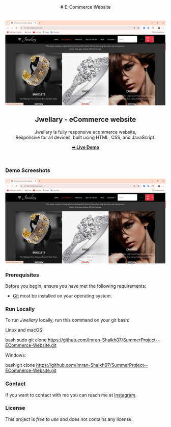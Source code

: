 <div align="center">
# E-Commerce Website 
</div>
<br></br>
<div align="center">
  
  <img src="./Images/Demo-Page.png" />

  <h2 align="center">Jwellary - eCommerce website</h2>

  Jwellary is fully responsive ecommerce website, <br />Responsive for all devices, built using HTML, CSS, and JavaScript.

  <a href="https://imran-shaikh07.github.io/SummerProject--ECommerce-Website/"><strong>➥ Live Demo</strong></a>

</div>

<br />

### Demo Screeshots

![Jwellary Desktop Demo](./Images/Demo-Page.png "Desktop Demo")

### Prerequisites

Before you begin, ensure you have met the following requirements:

* [Git](https://git-scm.com/downloads "Download Git") must be installed on your operating system.

### Run Locally

To run *Jwellary* locally, run this command on your git bash:

Linux and macOS:

bash
sudo git clone https://github.com/Imran-Shaikh07/SummerProject--ECommerce-Website.git


Windows:

bash
git clone  https://github.com/Imran-Shaikh07/SummerProject--ECommerce-Website.git


### Contact

If you want to contact with me you can reach me at [Instagram](https://www.instagram.com/smarty_boy_imran/).

### License

This project is *free to use* and does not contains any license.
